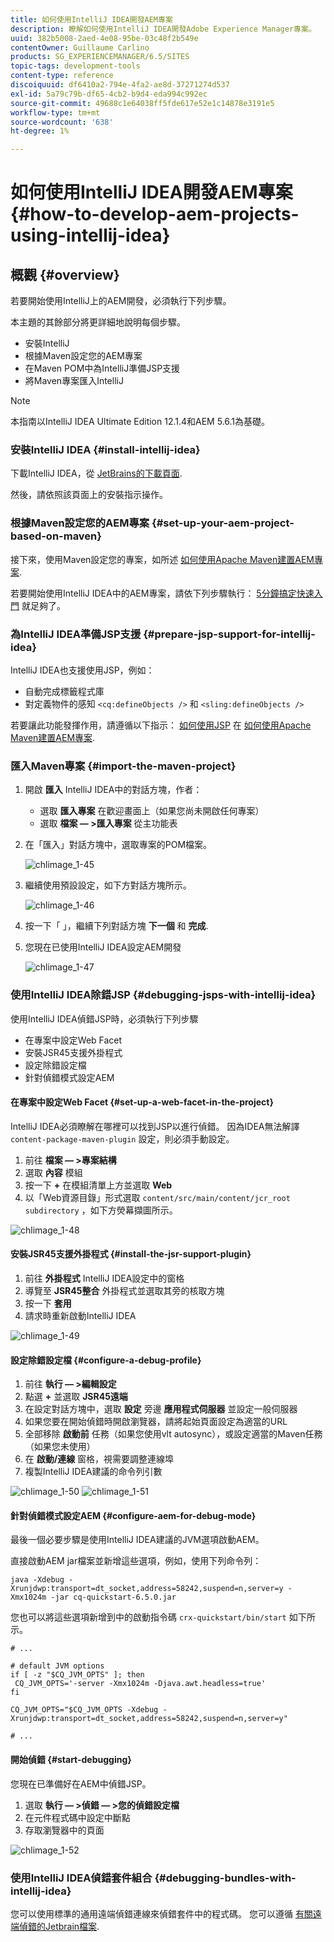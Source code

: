 ```yaml
---
title: 如何使用IntelliJ IDEA開發AEM專案
description: 瞭解如何使用IntelliJ IDEA開發Adobe Experience Manager專案。
uuid: 382b5008-2aed-4e08-95be-03c48f2b549e
contentOwner: Guillaume Carlino
products: SG_EXPERIENCEMANAGER/6.5/SITES
topic-tags: development-tools
content-type: reference
discoiquuid: df6410a2-794e-4fa2-ae8d-37271274d537
exl-id: 5a79c79b-df65-4cb2-b9d4-eda994c992ec
source-git-commit: 49688c1e64038ff5fde617e52e1c14878e3191e5
workflow-type: tm+mt
source-wordcount: '638'
ht-degree: 1%

---
```


# 如何使用IntelliJ IDEA開發AEM專案{#how-to-develop-aem-projects-using-intellij-idea}

## 概觀 {#overview}

若要開始使用IntelliJ上的AEM開發，必須執行下列步驟。

本主題的其餘部分將更詳細地說明每個步驟。

* 安裝IntelliJ
* 根據Maven設定您的AEM專案
* 在Maven POM中為IntelliJ準備JSP支援
* 將Maven專案匯入IntelliJ

>[!NOTE]
>
>本指南以IntelliJ IDEA Ultimate Edition 12.1.4和AEM 5.6.1為基礎。

### 安裝IntelliJ IDEA {#install-intellij-idea}

下載IntelliJ IDEA，從 [JetBrains的下載頁面](https://www.jetbrains.com/idea/download/).

然後，請依照該頁面上的安裝指示操作。

### 根據Maven設定您的AEM專案 {#set-up-your-aem-project-based-on-maven}

接下來，使用Maven設定您的專案，如所述 [如何使用Apache Maven建置AEM專案](/help/sites-developing/ht-projects-maven.md).

若要開始使用IntelliJ IDEA中的AEM專案，請依下列步驟執行： [5分鐘搞定快速入門](https://maven.apache.org/guides/getting-started/maven-in-five-minutes.html) 就足夠了。

### 為IntelliJ IDEA準備JSP支援 {#prepare-jsp-support-for-intellij-idea}

IntelliJ IDEA也支援使用JSP，例如：

* 自動完成標籤程式庫
* 對定義物件的感知 `<cq:defineObjects />` 和 `<sling:defineObjects />`

若要讓此功能發揮作用，請遵循以下指示： [如何使用JSP](/help/sites-developing/ht-projects-maven.md#how-to-work-with-jsps) 在 [如何使用Apache Maven建置AEM專案](/help/sites-developing/ht-projects-maven.md).

### 匯入Maven專案 {#import-the-maven-project}

1. 開啟 **匯入** IntelliJ IDEA中的對話方塊，作者：

   * 選取 **匯入專案** 在歡迎畫面上（如果您尚未開啟任何專案）
   * 選取 **檔案 — >匯入專案** 從主功能表

1. 在「匯入」對話方塊中，選取專案的POM檔案。

   ![chlimage_1-45](assets/chlimage_1-45a.png)

1. 繼續使用預設設定，如下方對話方塊所示。

   ![chlimage_1-46](assets/chlimage_1-46a.png)

1. 按一下「 」，繼續下列對話方塊 **下一個** 和 **完成**.
1. 您現在已使用IntelliJ IDEA設定AEM開發

   ![chlimage_1-47](assets/chlimage_1-47a.png)

### 使用IntelliJ IDEA除錯JSP {#debugging-jsps-with-intellij-idea}

使用IntelliJ IDEA偵錯JSP時，必須執行下列步驟

* 在專案中設定Web Facet
* 安裝JSR45支援外掛程式
* 設定除錯設定檔
* 針對偵錯模式設定AEM

#### 在專案中設定Web Facet {#set-up-a-web-facet-in-the-project}

IntelliJ IDEA必須瞭解在哪裡可以找到JSP以進行偵錯。 因為IDEA無法解譯 `content-package-maven-plugin` 設定，則必須手動設定。

1. 前往 **檔案 — >專案結構**
1. 選取 **內容** 模組
1. 按一下 **+** 在模組清單上方並選取 **Web**
1. 以「Web資源目錄」形式選取 `content/src/main/content/jcr_root subdirectory` ，如下方熒幕擷圖所示。

![chlimage_1-48](assets/chlimage_1-48a.png)

#### 安裝JSR45支援外掛程式 {#install-the-jsr-support-plugin}

1. 前往 **外掛程式** IntelliJ IDEA設定中的窗格
1. 導覽至 **JSR45整合** 外掛程式並選取其旁的核取方塊
1. 按一下 **套用**
1. 請求時重新啟動IntelliJ IDEA

![chlimage_1-49](assets/chlimage_1-49a.png)

#### 設定除錯設定檔 {#configure-a-debug-profile}

1. 前往 **執行 — >編輯設定**
1. 點選 **+** 並選取 **JSR45遠端**
1. 在設定對話方塊中，選取 **設定** 旁邊 **應用程式伺服器** 並設定一般伺服器
1. 如果您要在開始偵錯時開啟瀏覽器，請將起始頁面設定為適當的URL
1. 全部移除 **啟動前** 任務（如果您使用vlt autosync），或設定適當的Maven任務（如果您未使用）
1. 在 **啟動/連線** 窗格，視需要調整連線埠
1. 複製IntelliJ IDEA建議的命令列引數

![chlimage_1-50](assets/chlimage_1-50a.png) ![chlimage_1-51](assets/chlimage_1-51a.png)

#### 針對偵錯模式設定AEM {#configure-aem-for-debug-mode}

最後一個必要步驟是使用IntelliJ IDEA建議的JVM選項啟動AEM。

直接啟動AEM jar檔案並新增這些選項，例如，使用下列命令列：

`java -Xdebug -Xrunjdwp:transport=dt_socket,address=58242,suspend=n,server=y -Xmx1024m -jar cq-quickstart-6.5.0.jar`

您也可以將這些選項新增到中的啟動指令碼 `crx-quickstart/bin/start` 如下所示。

```shell
# ...

# default JVM options
if [ -z "$CQ_JVM_OPTS" ]; then
 CQ_JVM_OPTS='-server -Xmx1024m -Djava.awt.headless=true'
fi

CQ_JVM_OPTS="$CQ_JVM_OPTS -Xdebug -Xrunjdwp:transport=dt_socket,address=58242,suspend=n,server=y"

# ...
```

#### 開始偵錯 {#start-debugging}

您現在已準備好在AEM中偵錯JSP。

1. 選取 **執行 — >偵錯 — >您的偵錯設定檔**
1. 在元件程式碼中設定中斷點
1. 存取瀏覽器中的頁面

![chlimage_1-52](assets/chlimage_1-52a.png)

### 使用IntelliJ IDEA偵錯套件組合 {#debugging-bundles-with-intellij-idea}

您可以使用標準的通用遠端偵錯連線來偵錯套件中的程式碼。 您可以遵循 [有關遠端偵錯的Jetbrain檔案](https://www.jetbrains.com/help/idea/remote-debugging-with-product.html#remote-interpreter).

